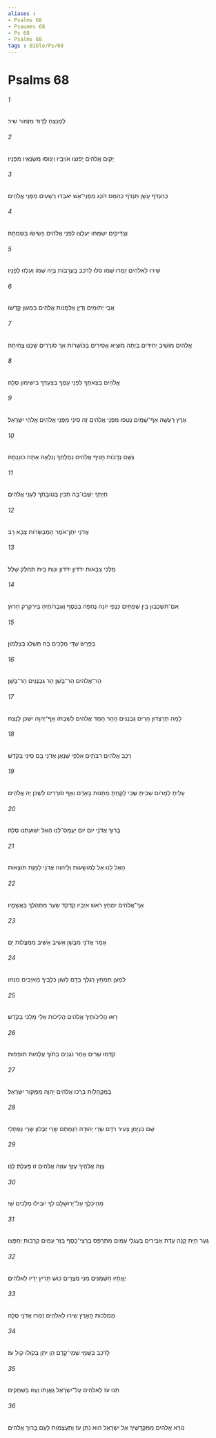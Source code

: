 ```yaml
---
aliases : 
- Psalms 68
- Psaumes 68
- Ps 68
- Psalms 68
tags : Bible/Ps/68
---
```


# Psalms 68

###### 1
לַמְנַצֵּחַ לְדָוִד מִזְמֹור שִׁיר׃
###### 2
יָקוּם אֱלֹהִים יָפוּצוּ אֹויְבָיו וְיָנוּסוּ מְשַׂנְאָיו מִפָּנָיו׃
###### 3
כְּהִנְדֹּף עָשָׁן תִּנְדֹּף כְּהִמֵּס דֹּונַג מִפְּנֵי־אֵשׁ יֹאבְדוּ רְשָׁעִים מִפְּנֵי אֱלֹהִים׃
###### 4
וְצַדִּיקִים יִשְׂמְחוּ יַעַלְצוּ לִפְנֵי אֱלֹהִים וְיָשִׂישׂוּ בְשִׂמְחָה׃
###### 5
שִׁירוּ לֵאלֹהִים זַמְּרוּ שְׁמֹו סֹלּוּ לָרֹכֵב בָּעֲרָבֹות בְּיָהּ שְׁמֹו וְעִלְזוּ לְפָנָיו׃
###### 6
אֲבִי יְתֹומִים וְדַיַּן אַלְמָנֹות אֱלֹהִים בִּמְעֹון קָדְשֹׁו׃
###### 7
אֱלֹהִים מֹושִׁיב יְחִידִים בַּיְתָה מֹוצִיא אֲסִירִים בַּכֹּושָׁרֹות אַךְ סֹורֲרִים שָׁכְנוּ צְחִיחָה׃
###### 8
אֱלֹהִים בְּצֵאתְךָ לִפְנֵי עַמֶּךָ בְּצַעְדְּךָ בִישִׁימֹון סֶלָה׃
###### 9
אֶרֶץ רָעָשָׁה אַף־שָׁמַיִם נָטְפוּ מִפְּנֵי אֱלֹהִים זֶה סִינַי מִפְּנֵי אֱלֹהִים אֱלֹהֵי יִשְׂרָאֵל׃
###### 10
גֶּשֶׁם נְדָבֹות תָּנִיף אֱלֹהִים נַחֲלָתְךָ וְנִלְאָה אַתָּה כֹונַנְתָּהּ׃
###### 11
חַיָּתְךָ יָשְׁבוּ־בָהּ תָּכִין בְּטֹובָתְךָ לֶעָנִי אֱלֹהִים׃
###### 12
אֲדֹנָי יִתֶּן־אֹמֶר הַמְבַשְּׂרֹות צָבָא רָב׃
###### 13
מַלְכֵי צְבָאֹות יִדֹּדוּן יִדֹּדוּן וּנְוַת בַּיִת תְּחַלֵּק שָׁלָל׃
###### 14
אִם־תִּשְׁכְּבוּן בֵּין שְׁפַתָּיִם כַּנְפֵי יֹונָה נֶחְפָּה בַכֶּסֶף וְאֶבְרֹותֶיהָ בִּירַקְרַק חָרוּץ׃
###### 15
בְּפָרֵשׂ שַׁדַּי מְלָכִים בָּהּ תַּשְׁלֵג בְּצַלְמֹון׃
###### 16
הַר־אֱלֹהִים הַר־בָּשָׁן הַר גַּבְנֻנִּים הַר־בָּשָׁן׃
###### 17
לָמָּה תְּרַצְּדוּן הָרִים גַּבְנֻנִּים הָהָר חָמַד אֱלֹהִים לְשִׁבְתֹּו אַף־יְהוָה יִשְׁכֹּן לָנֶצַח׃
###### 18
רֶכֶב אֱלֹהִים רִבֹּתַיִם אַלְפֵי שִׁנְאָן אֲדֹנָי בָם סִינַי בַּקֹּדֶשׁ׃
###### 19
עָלִיתָ לַמָּרֹום שָׁבִיתָ שֶּׁבִי לָקַחְתָּ מַתָּנֹות בָּאָדָם וְאַף סֹורְרִים לִשְׁכֹּן יָהּ אֱלֹהִים׃
###### 20
בָּרוּךְ אֲדֹנָי יֹום יֹום יַעֲמָס־לָנוּ הָאֵל יְשׁוּעָתֵנוּ סֶלָה׃
###### 21
הָאֵל לָנוּ אֵל לְמֹושָׁעֹות וְלֵיהוִה אֲדֹנָי לַמָּוֶת תֹּוצָאֹות׃
###### 22
אַךְ־אֱלֹהִים יִמְחַץ רֹאשׁ אֹיְבָיו קָדְקֹד שֵׂעָר מִתְהַלֵּךְ בַּאֲשָׁמָיו׃
###### 23
אָמַר אֲדֹנָי מִבָּשָׁן אָשִׁיב אָשִׁיב מִמְּצֻלֹות יָם׃
###### 24
לְמַעַן תִּמְחַץ רַגְלְךָ בְּדָם לְשֹׁון כְּלָבֶיךָ מֵאֹיְבִים מִנֵּהוּ׃
###### 25
רָאוּ הֲלִיכֹותֶיךָ אֱלֹהִים הֲלִיכֹות אֵלִי מַלְכִּי בַקֹּדֶשׁ׃
###### 26
קִדְּמוּ שָׁרִים אַחַר נֹגְנִים בְּתֹוךְ עֲלָמֹות תֹּופֵפֹות׃
###### 27
בְּמַקְהֵלֹות בָּרְכוּ אֱלֹהִים יְהוָה מִמְּקֹור יִשְׂרָאֵל׃
###### 28
שָׁם בִּנְיָמִן צָעִיר רֹדֵם שָׂרֵי יְהוּדָה רִגְמָתָם שָׂרֵי זְבֻלוּן שָׂרֵי נַפְתָּלִי׃
###### 29
צִוָּה אֱלֹהֶיךָ עֻזֶּךָ עוּזָּה אֱלֹהִים זוּ פָּעַלְתָּ לָּנוּ׃
###### 30
מֵהֵיכָלֶךָ עַל־יְרוּשָׁלִָם לְךָ יֹובִילוּ מְלָכִים שָׁי׃
###### 31
גְּעַר חַיַּת קָנֶה עֲדַת אַבִּירִים בְּעֶגְלֵי עַמִּים מִתְרַפֵּס בְּרַצֵּי־כָסֶף בִּזַּר עַמִּים קְרָבֹות יֶחְפָּצוּ׃
###### 32
יֶאֱתָיוּ חַשְׁמַנִּים מִנִּי מִצְרָיִם כּוּשׁ תָּרִיץ יָדָיו לֵאלֹהִים׃
###### 33
מַמְלְכֹות הָאָרֶץ שִׁירוּ לֵאלֹהִים זַמְּרוּ אֲדֹנָי סֶלָה׃
###### 34
לָרֹכֵב בִּשְׁמֵי שְׁמֵי־קֶדֶם הֵן יִתֵּן בְּקֹולֹו קֹול עֹז׃
###### 35
תְּנוּ עֹז לֵאלֹהִים עַל־יִשְׂרָאֵל גַּאֲוָתֹו וְעֻזֹּו בַּשְּׁחָקִים׃
###### 36
נֹורָא אֱלֹהִים מִמִּקְדָּשֶׁיךָ אֵל יִשְׂרָאֵל הוּא נֹתֵן עֹז וְתַעֲצֻמֹות לָעָם בָּרוּךְ אֱלֹהִים׃
